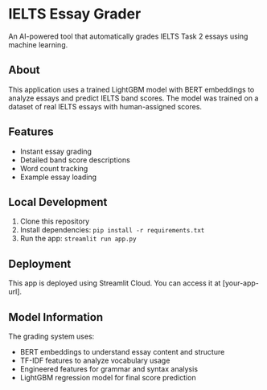 # IELTS Essay Grader

An AI-powered tool that automatically grades IELTS Task 2 essays using machine learning.

## About

This application uses a trained LightGBM model with BERT embeddings to analyze essays and predict IELTS band scores. The model was trained on a dataset of real IELTS essays with human-assigned scores.

## Features

- Instant essay grading
- Detailed band score descriptions
- Word count tracking
- Example essay loading

## Local Development

1. Clone this repository
2. Install dependencies: `pip install -r requirements.txt`
3. Run the app: `streamlit run app.py`

## Deployment

This app is deployed using Streamlit Cloud. You can access it at [your-app-url].

## Model Information

The grading system uses:
- BERT embeddings to understand essay content and structure
- TF-IDF features to analyze vocabulary usage
- Engineered features for grammar and syntax analysis
- LightGBM regression model for final score prediction
